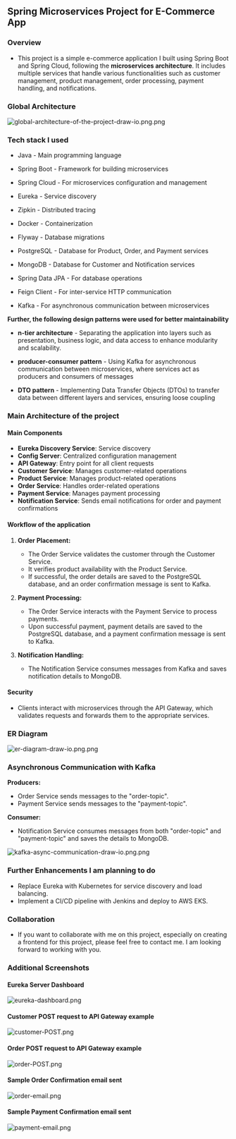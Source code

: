 ## Spring Microservices Project for E-Commerce App

### Overview

* This project is a simple e-commerce application I built using Spring Boot and Spring Cloud, following the **microservices architecture**. It includes multiple services that handle various functionalities such as customer management, product management, order processing, payment handling, and notifications.

### Global Architecture

![global-architecture-of-the-project-draw-io.png.png](helper-diagrams%2Fglobal-architecture-of-the-project-draw-io.png.png)


### Tech stack I used

* Java - Main programming language

* Spring Boot - Framework for building microservices
* Spring Cloud - For microservices configuration and management

* Eureka - Service discovery
* Zipkin - Distributed tracing
* Docker - Containerization

* Flyway - Database migrations
* PostgreSQL - Database for Product, Order, and Payment services
* MongoDB - Database for Customer and Notification services
* Spring Data JPA - For database operations

* Feign Client - For inter-service HTTP communication
* Kafka - For asynchronous communication between microservices

**Further, the following design patterns were used for better maintainability**

* **n-tier architecture** -  Separating the application into layers such as presentation, business logic, and data access to enhance modularity and scalability.

* **producer-consumer pattern** - Using Kafka for asynchronous communication between microservices, where services act as producers and consumers of messages

* **DTO pattern** -  Implementing Data Transfer Objects (DTOs) to transfer data between different layers and services, ensuring loose coupling


### Main Architecture of the project

#### Main Components

* **Eureka Discovery Service**: Service discovery
* **Config Server**: Centralized configuration management
* **API Gateway**: Entry point for all client requests
* **Customer Service**: Manages customer-related operations
* **Product Service**: Manages product-related operations
* **Order Service**: Handles order-related operations
* **Payment Service**: Manages payment processing
* **Notification Service**: Sends email notifications for order and payment confirmations


#### Workflow of the application

1) **Order Placement:**
   * The Order Service validates the customer through the Customer Service.
   * It verifies product availability with the Product Service.
   * If successful, the order details are saved to the PostgreSQL database, and an order confirmation message is sent to Kafka.

2) **Payment Processing:**
   * The Order Service interacts with the Payment Service to process payments.
   * Upon successful payment, payment details are saved to the PostgreSQL database, and a payment confirmation message is sent to Kafka.

3) **Notification Handling:**
   * The Notification Service consumes messages from Kafka and saves notification details to MongoDB.

#### Security
* Clients interact with microservices through the API Gateway, which validates requests and forwards them to the appropriate services.

### ER Diagram

![er-diagram-draw-io.png.png](helper-diagrams%2Fer-diagram-draw-io.png.png)

### Asynchronous Communication with Kafka

**Producers:**
* Order Service sends messages to the "order-topic".
* Payment Service sends messages to the "payment-topic".

**Consumer:**
* Notification Service consumes messages from both "order-topic" and "payment-topic" and saves the details to MongoDB.

![kafka-async-communication-draw-io.png.png](helper-diagrams%2Fkafka-async-communication-draw-io.png.png)


### Further Enhancements I am planning to do

* Replace Eureka with Kubernetes for service discovery and load balancing.
* Implement a CI/CD pipeline with Jenkins and deploy to AWS EKS.

### Collaboration

* If you want to collaborate with me on this project, especially on creating a frontend for this project, please feel free to contact me. I am looking forward to working with you.

### Additional Screenshots

#### Eureka Server Dashboard

![eureka-dashboard.png](helper-diagrams%2Feureka-dashboard.png)

#### Customer POST request to API Gateway example

![customer-POST.png](helper-diagrams%2Fcustomer-POST.png)

#### Order POST request to API Gateway example

![order-POST.png](helper-diagrams%2Forder-POST.png)

#### Sample Order Confirmation email sent

![order-email.png](helper-diagrams%2Forder-email.png)

#### Sample Payment Confirmation email sent

![payment-email.png](helper-diagrams%2Fpayment-email.png)
